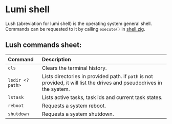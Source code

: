# Lumi shell

Lush (abreviation for lumi shell) is the operating system general shell.
Commands can be requested to it by calling `execute()` in [shell.zig](shell.zig).

## Lush commands sheet:

| Command | Description |
|:--|:--|
| `cls`           | Clears the terminal history. |
| `lsdir <?path>` | Lists directories in provided path. if `path` is not provided, it will list the drives and pseudodrives in the system. |
| `lstask`        | Lists active tasks, task ids and current task states. |
| `reboot`        | Requests a system reboot. |
| `shutdown`      | Requests a system shutdown. |
